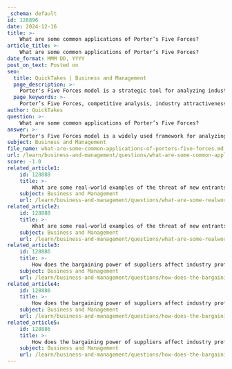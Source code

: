 ```yaml
---
_schema: default
id: 128896
date: 2024-12-16
title: >-
    What are some common applications of Porter’s Five Forces?
article_title: >-
    What are some common applications of Porter’s Five Forces?
date_format: MMM DD, YYYY
post_on_text: Posted on
seo:
  title: QuickTakes | Business and Management
  page_description: >-
    Porter's Five Forces model is a strategic tool for analyzing industry competition, guiding businesses in evaluating industry attractiveness, competitive position, market entry strategies, and identifying sources of competitive advantage.
  page_keywords: >-
    Porter’s Five Forces, competitive analysis, industry attractiveness, strategic decision-making, market dynamics, competitive position assessment, strategic move evaluation, competitive advantage, market entry strategies, SWOT analysis
author: QuickTakes
question: >-
    What are some common applications of Porter’s Five Forces?
answer: >-
    Porter's Five Forces model is a widely used framework for analyzing the competitive dynamics within an industry. Its applications are diverse and can significantly aid businesses in strategic decision-making. Here are some common applications of Porter’s Five Forces:\n\n1. **Industry Attractiveness Evaluation**: The model helps assess the overall appeal of an industry by analyzing the competitive forces at play. This evaluation provides insights into the potential profitability and sustainability of the industry, guiding businesses in their investment decisions.\n\n2. **Competitive Position Assessment**: Companies can use the Five Forces to evaluate their current competitive position within the industry. By understanding the intensity of competition, the power of suppliers and buyers, and the threat of substitutes, organizations can identify their strengths and weaknesses relative to competitors.\n\n3. **Strategic Move Evaluation**: When considering strategic initiatives such as entering a new market or launching a new product, the Five Forces model can help businesses understand the competitive dynamics they will face. This understanding enables informed decision-making regarding market entry strategies and resource allocation.\n\n4. **Analyzing Existing Market Dynamics**: For businesses already operating in a market, Porter’s Five Forces can be employed to analyze the competitive landscape. This includes assessing the intensity of current competition, the bargaining power of suppliers and buyers, and the threat posed by new entrants and substitute products.\n\n5. **Identifying Competitive Advantage**: The model assists in identifying potential sources of competitive advantage by highlighting areas where a company can differentiate itself from competitors, whether through cost leadership, product differentiation, or niche focus.\n\n6. **Integration with Other Analytical Tools**: Porter’s Five Forces can be integrated with other strategic analysis frameworks, such as SWOT analysis, to provide a more comprehensive view of both external and internal factors affecting a business.\n\n7. **Anticipating Market Changes**: By analyzing the Five Forces, companies can anticipate shifts in competition and market dynamics, allowing them to adapt their strategies proactively and maintain a competitive edge.\n\nOverall, Porter’s Five Forces model serves as a crucial tool for businesses seeking to navigate the complexities of industry competition and develop effective strategies for long-term success.
subject: Business and Management
file_name: what-are-some-common-applications-of-porters-five-forces.md
url: /learn/business-and-management/questions/what-are-some-common-applications-of-porters-five-forces
score: -1.0
related_article1:
    id: 128888
    title: >-
        What are some real-world examples of the threat of new entrants?
    subject: Business and Management
    url: /learn/business-and-management/questions/what-are-some-realworld-examples-of-the-threat-of-new-entrants
related_article2:
    id: 128888
    title: >-
        What are some real-world examples of the threat of new entrants?
    subject: Business and Management
    url: /learn/business-and-management/questions/what-are-some-realworld-examples-of-the-threat-of-new-entrants
related_article3:
    id: 128886
    title: >-
        How does the bargaining power of suppliers affect industry profitability?
    subject: Business and Management
    url: /learn/business-and-management/questions/how-does-the-bargaining-power-of-suppliers-affect-industry-profitability
related_article4:
    id: 128886
    title: >-
        How does the bargaining power of suppliers affect industry profitability?
    subject: Business and Management
    url: /learn/business-and-management/questions/how-does-the-bargaining-power-of-suppliers-affect-industry-profitability
related_article5:
    id: 128886
    title: >-
        How does the bargaining power of suppliers affect industry profitability?
    subject: Business and Management
    url: /learn/business-and-management/questions/how-does-the-bargaining-power-of-suppliers-affect-industry-profitability
---
```


&nbsp;